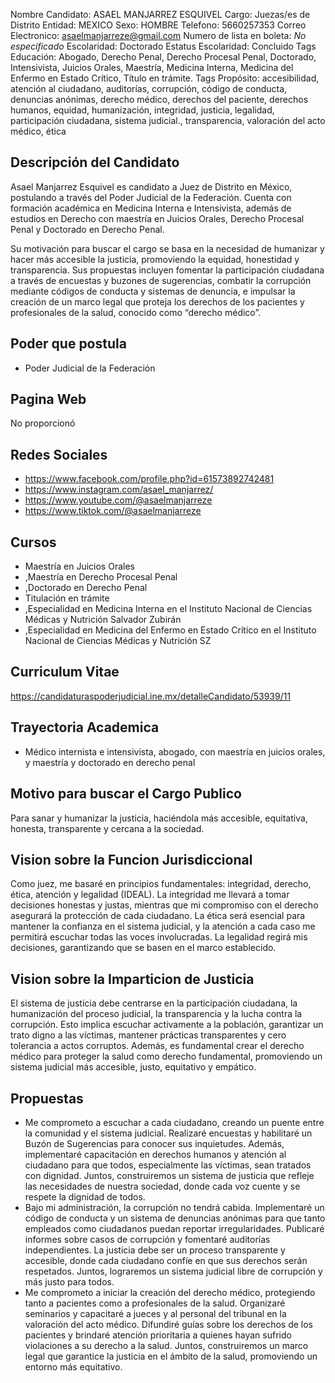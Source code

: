 Nombre Candidato: ASAEL MANJARREZ ESQUIVEL
Cargo: Juezas/es de Distrito
Entidad: MEXICO
Sexo: HOMBRE
Telefono: 5660257353
Correo Electronico: asaelmanjarreze@gmail.com
Numero de lista en boleta: *No especificado*
Escolaridad: Doctorado
Estatus Escolaridad: Concluido
Tags Educación: Abogado, Derecho Penal, Derecho Procesal Penal, Doctorado, Intensivista, Juicios Orales, Maestría, Medicina Interna, Medicina del Enfermo en Estado Crítico, Título en trámite.
Tags Propósito: accesibilidad, atención al ciudadano, auditorías, corrupción, código de conducta, denuncias anónimas, derecho médico, derechos del paciente, derechos humanos, equidad, humanización, integridad, justicia, legalidad, participación ciudadana, sistema judicial., transparencia, valoración del acto médico, ética


## Descripción del Candidato 

Asael Manjarrez Esquivel es candidato a Juez de Distrito en México, postulando a través del Poder Judicial de la Federación. Cuenta con formación académica en Medicina Interna e Intensivista, además de estudios en Derecho con maestría en Juicios Orales, Derecho Procesal Penal y Doctorado en Derecho Penal.

Su motivación para buscar el cargo se basa en la necesidad de humanizar y hacer más accesible la justicia, promoviendo la equidad, honestidad y transparencia. Sus propuestas incluyen fomentar la participación ciudadana a través de encuestas y buzones de sugerencias, combatir la corrupción mediante códigos de conducta y sistemas de denuncia, e impulsar la creación de un marco legal que proteja los derechos de los pacientes y profesionales de la salud, conocido como “derecho médico”.


## Poder que postula

- Poder Judicial de la Federación


## Pagina Web

No proporcionó


## Redes Sociales

- https://www.facebook.com/profile.php?id=61573892742481
- https://www.instagram.com/asael_manjarrez/
- https://www.youtube.com/@asaelmanjarreze
- https://www.tiktok.com/@asaelmanjarreze


## Cursos

- Maestría en Juicios Orales
- ,Maestría en Derecho Procesal Penal
- ,Doctorado en Derecho Penal
- Titulación en trámite
- ,Especialidad en Medicina Interna en el Instituto Nacional de Ciencias Médicas y Nutrición Salvador Zubirán
- ,Especialidad en Medicina del Enfermo en Estado Crítico en el Instituto Nacional de Ciencias Médicas y Nutrición SZ


## Curriculum Vitae

https://candidaturaspoderjudicial.ine.mx/detalleCandidato/53939/11


## Trayectoria Academica

- Médico internista e intensivista, abogado, con maestría en juicios orales, y maestría y doctorado en derecho penal


## Motivo para buscar el Cargo Publico

Para sanar y humanizar la justicia, haciéndola más accesible, equitativa, honesta, transparente y cercana a la sociedad.


## Vision sobre la Funcion Jurisdiccional

Como juez, me basaré en principios fundamentales: integridad, derecho, ética, atención y legalidad (IDEAL). La integridad me llevará a tomar decisiones honestas y justas, mientras que mi compromiso con el derecho asegurará la protección de cada ciudadano. La ética será esencial para mantener la confianza en el sistema judicial, y la atención a cada caso me permitirá escuchar todas las voces involucradas. La legalidad regirá mis decisiones, garantizando que se basen en el marco establecido.


## Vision sobre la Imparticion de Justicia

El sistema de justicia debe centrarse en la participación ciudadana, la humanización del proceso judicial, la transparencia y la lucha contra la corrupción. Esto implica escuchar activamente a la población, garantizar un trato digno a las víctimas, mantener prácticas transparentes y cero tolerancia a actos corruptos. Además, es fundamental crear el derecho médico para proteger la salud como derecho fundamental, promoviendo un sistema judicial más accesible, justo, equitativo y empático.


## Propuestas

- Me comprometo a escuchar a cada ciudadano, creando un puente entre la comunidad y el sistema judicial. Realizaré encuestas y habilitaré un Buzón de Sugerencias para conocer sus inquietudes. Además, implementaré capacitación en derechos humanos y atención al ciudadano para que todos, especialmente las víctimas, sean tratados con dignidad. Juntos, construiremos un sistema de justicia que refleje las necesidades de nuestra sociedad, donde cada voz cuente y se respete la dignidad de todos.
- Bajo mi administración, la corrupción no tendrá cabida. Implementaré un código de conducta y un sistema de denuncias anónimas para que tanto empleados como ciudadanos puedan reportar irregularidades. Publicaré informes sobre casos de corrupción y fomentaré auditorías independientes. La justicia debe ser un proceso transparente y accesible, donde cada ciudadano confíe en que sus derechos serán respetados. Juntos, lograremos un sistema judicial libre de corrupción y más justo para todos.
- Me comprometo a iniciar la creación del derecho médico, protegiendo tanto a pacientes como a profesionales de la salud. Organizaré seminarios y capacitaré a jueces y al personal del tribunal en la valoración del acto médico. Difundiré guías sobre los derechos de los pacientes y brindaré atención prioritaria a quienes hayan sufrido violaciones a su derecho a la salud. Juntos, construiremos un marco legal que garantice la justicia en el ámbito de la salud, promoviendo un entorno más equitativo.


